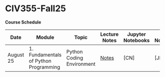 # CIV355-Fall25


**Course Schedule**

|Date          |Module          |Topic        |Lecture Notes    |Jupyter Notebooks   |Colab Notebooks      
| -------------|----------------|-------------|------------|------------|------------|
|August 25       |1. Fundamentals of Python Programming   |Python Coding Environment|[Notes](Lecture%20Notes/Module%201.pdf)| [CN]| [JN]|

 


